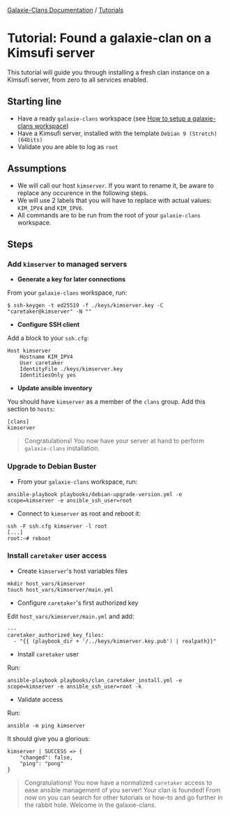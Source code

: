 [Galaxie-Clans Documentation](README.md) / [Tutorials](_TUTO__.md)

# Tutorial: Found a galaxie-clan on a Kimsufi server

This tutorial will guide you through installing a fresh clan instance on a Kimsufi server, from zero to
all services enabled.

## Starting line

* Have a ready `galaxie-clans` workspace (see [How to setup a galaxie-clans workspace](_howto_setup.md))
* Have a Kimsufi server, installed with the template `Debian 9 (Stretch) (64bits)`
* Validate you are able to log as `root`

## Assumptions

* We will call our host `kimserver`. If you want to rename it, be aware to replace any occurence in the following steps.
* We will use 2 labels that you will have to replace with actual values: `KIM_IPV4` and `KIM_IPV6`.
* All commands are to be run from the root of your `galaxie-clans` workspace.

## Steps

### Add `kimserver` to managed servers

* __Generate a key for later connections__

From your `galaxie-clans` workspace, run:
```
$ ssh-keygen -t ed25519 -f ./keys/kimserver.key -C "caretaker@kimserver" -N ""
```

* __Configure SSH client__

Add a block to your `ssh.cfg`:
```
Host kimserver
    Hostname KIM_IPV4
    User caretaker
    IdentityFile ./keys/kimserver.key
    IdentitiesOnly yes
```

* __Update ansible inventory__

You should have `kimserver` as a member of the `clans` group. Add this section to `hosts`:
```
[clans]
kimserver
```

> Congratulations! You now have your server at hand to perform `galaxie-clans` installation.

### Upgrade to Debian Buster

* From your `galaxie-clans` workspace, run:
```
ansible-playbook playbooks/debian-upgrade-version.yml -e scope=kimserver -e ansible_ssh_user=root
```

* Connect to `kimserver` as root and reboot it:
```
ssh -F ssh.cfg kimserver -l root
[...]
root:~# reboot
```

### Install `caretaker` user access

* Create `kimserver`'s host variables files

```
mkdir host_vars/kimserver
touch host_vars/kimserver/main.yml
```

* Configure `caretaker`'s first authorized key

Edit `host_vars/kimserver/main.yml` and add:
```
---
caretaker_authorized_key_files:
  - "{{ (playbook_dir + '/../keys/kimserver.key.pub') | realpath}}"
```

* Install `caretaker` user

Run:
```
ansible-playbook playbooks/clan_caretaker_install.yml -e scope=kimserver -e ansible_ssh_user=root -k
```

* Validate access

Run:
```
ansible -m ping kimserver
```
It should give you a glorious:
```
kimserver | SUCCESS => {
    "changed": false,
    "ping": "pong"
}
```

> Congratulations! You now have a normalized `caretaker` access to ease ansible management of you server!
> Your clan is founded! From now on you can search for other tutorials or how-to and go further in the rabbit hole.
> Welcome in the galaxie-clans.